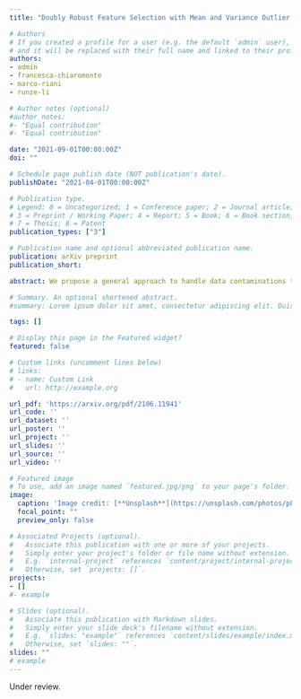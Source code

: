 ```yaml
---
title: "Doubly Robust Feature Selection with Mean and Variance Outlier Detection and Oracle Properties"

# Authors
# If you created a profile for a user (e.g. the default `admin` user), write the username (folder name) here 
# and it will be replaced with their full name and linked to their profile.
authors:
- admin
- francesca-chiaromonte
- marco-riani
- runze-li

# Author notes (optional)
#author_notes:
#- "Equal contribution"
#- "Equal contribution"

date: "2021-09-01T00:00:00Z"
doi: ""

# Schedule page publish date (NOT publication's date).
publishDate: "2021-04-01T00:00:00Z"

# Publication type.
# Legend: 0 = Uncategorized; 1 = Conference paper; 2 = Journal article;
# 3 = Preprint / Working Paper; 4 = Report; 5 = Book; 6 = Book section;
# 7 = Thesis; 8 = Patent
publication_types: ["3"]

# Publication name and optional abbreviated publication name.
publication: arXiv preprint
publication_short:

abstract: We propose a general approach to handle data contaminations that might disrupt the performance of feature selection and estimation procedures for high-dimensional linear models. Specifically, we consider the co-occurrence of mean-shift and variance-inflation outliers, which can be modeled as additional fixed and random components, respectively, and evaluated independently. Our proposal performs feature selection while detecting and down-weighting variance-inflation outliers, detecting and excluding mean-shift outliers, and retaining non-outlying cases with full weights. Feature selection and mean-shift outlier detection are performed through a robust class of nonconcave penalization methods. Variance-inflation outlier detection is based on the penalization of the restricted posterior mode. The resulting approach satisfies a robust oracle property for feature selection in the presence of data contamination -- which allows the number of features to exponentially increase with the sample size -- and detects truly outlying cases of each type with asymptotic probability one. This provides an optimal trade-off between a high breakdown point and efficiency. Computationally efficient heuristic procedures are also presented. We illustrate the finite-sample performance of our proposal through an extensive simulation study and a real-world application.

# Summary. An optional shortened abstract.
#summary: Lorem ipsum dolor sit amet, consectetur adipiscing elit. Duis posuere tellus ac convallis placerat. Proin tincidunt magna sed ex sollicitudin condimentum.

tags: []

# Display this page in the Featured widget?
featured: false

# Custom links (uncomment lines below)
# links:
# - name: Custom Link
#   url: http://example.org

url_pdf: 'https://arxiv.org/pdf/2106.11941'
url_code: ''
url_dataset: ''
url_poster: ''
url_project: ''
url_slides: ''
url_source: ''
url_video: ''

# Featured image
# To use, add an image named `featured.jpg/png` to your page's folder. 
image:
  caption: 'Image credit: [**Unsplash**](https://unsplash.com/photos/pLCdAaMFLTE)'
  focal_point: ""
  preview_only: false

# Associated Projects (optional).
#   Associate this publication with one or more of your projects.
#   Simply enter your project's folder or file name without extension.
#   E.g. `internal-project` references `content/project/internal-project/index.md`.
#   Otherwise, set `projects: []`.
projects:
- []
#- example

# Slides (optional).
#   Associate this publication with Markdown slides.
#   Simply enter your slide deck's filename without extension.
#   E.g. `slides: "example"` references `content/slides/example/index.md`.
#   Otherwise, set `slides: ""`.
slides: ""
# example
---
```


<!-- {{% callout note %}}
Click the *Cite* button above to demo the feature to enable visitors to import publication metadata into their reference management software.
{{% /callout %}}

{{% callout note %}}
Create your slides in Markdown - click the *Slides* button to check out the example.
{{% /callout %}} -->

<!-- Supplementary notes can be added here, including [code, math, and images](https://wowchemy.com/docs/writing-markdown-latex/). -->

Under review.
